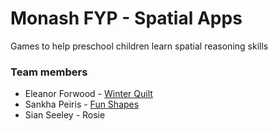 # Monash FYP - Spatial Apps
Games to help preschool children learn spatial reasoning skills

### Team members
+ Eleanor Forwood - [Winter Quilt](quilt)
+ Sankha Peiris - [Fun Shapes](Shapes)
+ Sian Seeley - Rosie
